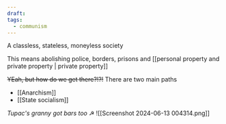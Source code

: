 ```yaml
---
draft: 
tags:
  - communism
---
```

A classless, stateless, moneyless society

This means abolishing police, borders, prisons and [[personal property and private property | private property]]

~~YEah, but how do we get there?!?!~~
There are two main paths
- [[Anarchism]]
- [[State socialism]]

*Tupac's granny got bars too* ☭
![[Screenshot 2024-06-13 004314.png]]